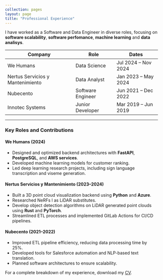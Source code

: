 ```yaml
---
collection: pages
layout: page
title: "Professional Experience"
---
```



I have worked as a Software and Data Engineer in diverse roles, focusing on **software scalability**, **software perfomance**, **machine learning** and **data analisys**.

| Company                            | Role                   | Dates                |
|------------------------------------|------------------------|----------------------|
| We Humans                          | Data Science           | Jul 2024 – Nov 2024  |
| Nertus Servicios y Mantenimiento   | Data Analyst           | Jan 2023 – May 2024  |
| Nubecento                          | Software Engineer      | Jun 2021 – Dec 2022  |
| Innotec Systems                    | Junior Developer       | Mar 2019 – Jun 2019  |

---

### Key Roles and Contributions

#### We Humans (2024)

- Designed and optimized backend architectures with **FastAPI**, **PostgreSQL**, and **AWS services**.
- Developed machine learning models for customer ranking.
- Led deep learning research projects, including sign language transcription and viseme generation.

#### Nertus Servicios y Mantenimiento (2023–2024)

- Built a 3D point cloud visualization backend using **Python** and **Azure**.
- Researched NeRFs l as LiDAR substitutes.
- Develop object detection algorithms on LiDAR generated point clouds using **Rust** and **PyTorch**.
- Streamlined ETL processes and implemented GitLab Actions for CI/CD pipelines.

#### Nubecento (2021–2022)

- Improved ETL pipeline efficiency, reducing data processing time by 25%.
- Developed tools for Salesforce automation and NLP-based text translation.
- Planned software architectures to ensure scalability.

For a complete breakdown of my experience, download my [CV](assets/Downloads/CV.pdf).
